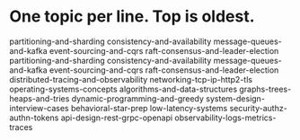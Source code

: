 # One topic per line. Top is oldest.

partitioning-and-sharding
consistency-and-availability
message-queues-and-kafka
event-sourcing-and-cqrs
raft-consensus-and-leader-election
partitioning-and-sharding
consistency-and-availability
message-queues-and-kafka
event-sourcing-and-cqrs
raft-consensus-and-leader-election
distributed-tracing-and-observability
networking-tcp-ip-http2-tls
operating-systems-concepts
algorithms-and-data-structures
graphs-trees-heaps-and-tries
dynamic-programming-and-greedy
system-design-interview-cases
behavioral-star-prep
low-latency-systems
security-authz-authn-tokens
api-design-rest-grpc-openapi
observability-logs-metrics-traces